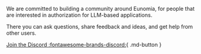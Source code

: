 We are committed to building a community around Eunomia, for people that are interested in authorization for LLM-based applications.

There you can ask questions, share feedback and ideas, and get help from other users.

[Join the Discord :fontawesome-brands-discord:][eunomia-discord]{ .md-button }

[eunomia-discord]: https://discord.gg/TyhGZtzg3G

